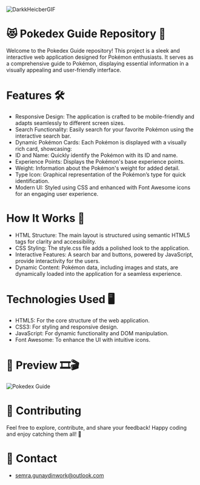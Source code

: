 
![DarkkHeicberGIF](https://github.com/user-attachments/assets/9ba9e6e0-dbf2-4d9b-bde6-bb5364d68dd5)





# 😻 Pokedex Guide Repository 🌟

Welcome to the Pokedex Guide repository! This project is a sleek and interactive web application designed for Pokémon enthusiasts. 
It serves as a comprehensive guide to Pokémon, displaying essential information in a visually appealing and user-friendly interface.

# Features 🛠️

- Responsive Design: The application is crafted to be mobile-friendly and adapts seamlessly to different screen sizes.
- Search Functionality: Easily search for your favorite Pokémon using the interactive search bar.
- Dynamic Pokémon Cards: Each Pokémon is displayed with a visually rich card, showcasing:
- ID and Name: Quickly identify the Pokémon with its ID and name.
- Experience Points: Displays the Pokémon's base experience points.
- Weight: Information about the Pokémon's weight for added detail.
- Type Icon: Graphical representation of the Pokémon’s type for quick identification.
- Modern UI: Styled using CSS and enhanced with Font Awesome icons for an engaging user experience.

# How It Works 🚀

- HTML Structure: The main layout is structured using semantic HTML5 tags for clarity and accessibility.
- CSS Styling: The style.css file adds a polished look to the application.
- Interactive Features: A search bar and buttons, powered by JavaScript, provide interactivity for the users.
- Dynamic Content: Pokémon data, including images and stats, are dynamically loaded into the application for a seamless experience.

# Technologies Used 🖥️

- HTML5: For the core structure of the web application.
- CSS3: For styling and responsive design.
- JavaScript: For dynamic functionality and DOM manipulation.
- Font Awesome: To enhance the UI with intuitive icons.

# 📸 Preview 🎞️🎬

![Pokedex Guide](https://github.com/user-attachments/assets/d15f766b-bb23-41c9-8ced-7d76e034e712)

# 🤝 Contributing
Feel free to explore, contribute, and share your feedback! Happy coding and enjoy catching them all! 🎉



 # 📧 Contact

- semra.gunaydinwork@outlook.com
